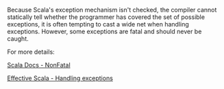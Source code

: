 Because Scala's exception mechanism isn't checked, the compiler cannot statically tell whether the programmer has covered the set of possible exceptions, it is often tempting to cast a wide net when handling exceptions.
However, some exceptions are fatal and should never be caught.

For more details:

[Scala Docs - NonFatal](https://www.scala-lang.org/api/current/scala/util/control/NonFatal$.html)

[Effective Scala - Handling exceptions](https://twitter.github.io/effectivescala/#Error%20handling-Handling%20exceptions)
